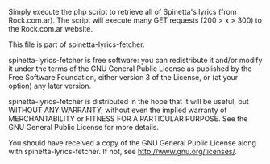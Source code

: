 Simply execute the php script to retrieve all of Spinetta's lyrics (from Rock.com.ar).
The script will execute many GET requests (200 > x > 300) to the Rock.com.ar website.


This file is part of spinetta-lyrics-fetcher.
 
spinetta-lyrics-fetcher is free software: you can redistribute it and/or modify
it under the terms of the GNU General Public License as published by
the Free Software Foundation, either version 3 of the License, or
(at your option) any later version.
 
spinetta-lyrics-fetcher is distributed in the hope that it will be useful,
but WITHOUT ANY WARRANTY; without even the implied warranty of
MERCHANTABILITY or FITNESS FOR A PARTICULAR PURPOSE. See the
GNU General Public License for more details.
 
You should have received a copy of the GNU General Public License
along with spinetta-lyrics-fetcher.  If not, see <http://www.gnu.org/licenses/>.
